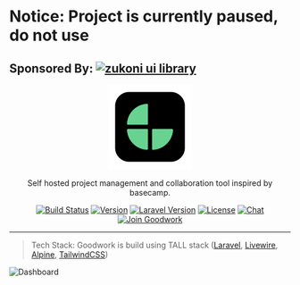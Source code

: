 # __Notice:__ Project is currently paused, do not use



## Sponsored By: <a href="https://zukoni.com"><img src="https://i.imgur.com/kLYHhBM.png" alt="zukoni ui library" style="height: 240;"></a>

<p align="center">
<img src="public/logos/logo.png" alt="Goodwork" style="margin: auto;">
</p>

<p align="center">
Self hosted project management and collaboration tool inspired by basecamp.
</p>

<p align="center" style="text-align: center;">

<p align="center">
  <a href="https://github.com/iluminar/goodwork/workflows/Tests"><img src="https://github.com/iluminar/goodwork/workflows/Tests/badge.svg?branch=dev" alt="Build Status"></a>
  <a href="https://github.com/iluminar/goodwork"><img src="https://poser.pugx.org/iluminar/goodwork/v/stable" alt="Version"></a>
  <a href="https://github.com/laravel/laravel"><img src="https://img.shields.io/badge/Laravel-8.0-brightgreen.svg?style=flat" alt="Laravel Version"></a>
  <a href="https://github.com/iluminar/goodwork/blob/dev/LICENSE"><img src="http://img.shields.io/badge/license-MIT-brightgreen.svg" alt="License"></a>
  <a href="https://discord.gg/4DvTQsc"><img src="https://img.shields.io/badge/chat-on%20discord-7289da.svg?sanitize=true" alt="Chat"></a>
  <a href="https://goodworkfor.life/register/invite-link/ovCPAFpnwIhrvqUrlvynarP9HVRBC5mH"><img src="https://img.shields.io/badge/join%20on-goodwork-orange.svg" alt="Join Goodwork"></a>

</p>

<hr>


> Tech Stack: Goodwork is build using TALL stack ([Laravel](https://laravel.com/), [Livewire](https://laravel-livewire.com/), [Alpine](https://github.com/alpinejs/alpine), [TailwindCSS](https://tailwindcss.com/))


![Dashboard](https://i.imgur.com/aLLdp98.png)
